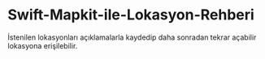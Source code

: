 # Swift-Mapkit-ile-Lokasyon-Rehberi
İstenilen lokasyonları açıklamalarla kaydedip daha sonradan tekrar açabilir lokasyona erişilebilir.
